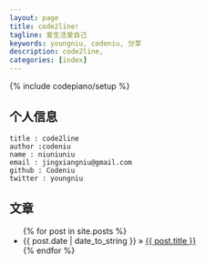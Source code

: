 ```yaml
---
layout: page
title: code2line!
tagline: 爱生活爱自己
keywords: youngniu, codeniu, 分享
description: code2line,
categories: [index]
---
```


{% include codepiano/setup %}

## 个人信息
    
    title : code2line  
    author :codeniu
    name : niuniuniu
    email : jingxiangniu@gmail.com
    github : Codeniu
    twitter : youngniu

    
## 文章

<ul class="posts">
  {% for post in site.posts %}
    <li>
    	<span>{{ post.date | date_to_string }}</span> &raquo; 
    	<a href="{{ BASE_PATH }}{{ post.url }}">{{ post.title }}</a>
    </li>
  {% endfor %}

</ul>

